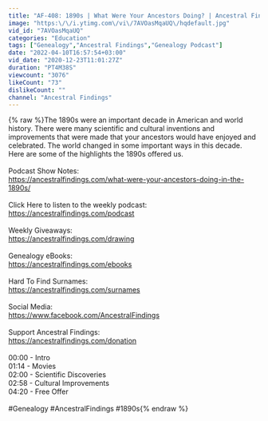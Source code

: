 ```yaml
---
title: "AF-408: 1890s | What Were Your Ancestors Doing? | Ancestral Findings"
image: "https:\/\/i.ytimg.com\/vi\/7AVOasMqaUQ\/hqdefault.jpg"
vid_id: "7AVOasMqaUQ"
categories: "Education"
tags: ["Genealogy","Ancestral Findings","Genealogy Podcast"]
date: "2022-04-10T16:57:54+03:00"
vid_date: "2020-12-23T11:01:27Z"
duration: "PT4M38S"
viewcount: "3076"
likeCount: "73"
dislikeCount: ""
channel: "Ancestral Findings"
---
```

{% raw %}The 1890s were an important decade in American and world history. There were many scientific and cultural inventions and improvements that were made that your ancestors would have enjoyed and celebrated. The world changed in some important ways in this decade. Here are some of the highlights the 1890s offered us.<br /><br />Podcast Show Notes:<br /><a rel="nofollow" target="blank" href="https://ancestralfindings.com/what-were-your-ancestors-doing-in-the-1890s/">https://ancestralfindings.com/what-were-your-ancestors-doing-in-the-1890s/</a><br /><br />Click Here to listen to the weekly podcast:<br /><a rel="nofollow" target="blank" href="https://ancestralfindings.com/podcast">https://ancestralfindings.com/podcast</a><br /><br />Weekly Giveaways:<br /><a rel="nofollow" target="blank" href="https://ancestralfindings.com/drawing">https://ancestralfindings.com/drawing</a><br /><br />Genealogy eBooks:<br /><a rel="nofollow" target="blank" href="https://ancestralfindings.com/ebooks">https://ancestralfindings.com/ebooks</a><br /><br />Hard To Find Surnames:<br /><a rel="nofollow" target="blank" href="https://ancestralfindings.com/surnames">https://ancestralfindings.com/surnames</a><br /><br />Social Media:<br /><a rel="nofollow" target="blank" href="https://www.facebook.com/AncestralFindings">https://www.facebook.com/AncestralFindings</a><br /><br />Support Ancestral Findings:<br /><a rel="nofollow" target="blank" href="https://ancestralfindings.com/donation">https://ancestralfindings.com/donation</a><br /><br />00:00 - Intro<br />01:14 - Movies<br />02:00 - Scientific Discoveries<br />02:58 - Cultural Improvements<br />04:20 - Free Offer<br /><br />#Genealogy #AncestralFindings #1890s{% endraw %}
